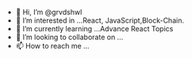 - 👋 Hi, I’m @grvdshwl
- 👀 I’m interested in ...React, JavaScript,Block-Chain.
- 🌱 I’m currently learning ...Advance React Topics
- 💞️ I’m looking to collaborate on ...
- 📫 How to reach me ...

<!---
grvdshwl/grvdshwl is a ✨ special ✨ repository because its `README.md` (this file) appears on your GitHub profile.
You can click the Preview link to take a look at your changes.
--->

